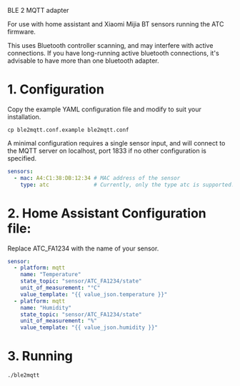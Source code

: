 BLE 2 MQTT adapter

For use with home assistant and Xiaomi Mijia BT sensors running the ATC firmware.

This uses Bluetooth controller scanning, and may interfere with active connections. If you have long-running active
 bluetooth connections, it's advisable to have more than one bluetooth adapter.

# 1. Configuration
Copy the example YAML configuration file and modify to suit your installation.

`cp ble2mqtt.conf.example ble2mqtt.conf`

A minimal configuration requires a single sensor input, and will connect to the MQTT server on localhost, port 1833 if
 no other configuration is specified.

```yaml
sensors:
  - mac: A4:C1:38:DB:12:34 # MAC address of the sensor
    type: atc              # Currently, only the type atc is supported.
```

# 2. Home Assistant Configuration file:

Replace ATC_FA1234 with the name of your sensor.

```yaml
sensor:
  - platform: mqtt
    name: "Temperature"
    state_topic: "sensor/ATC_FA1234/state"
    unit_of_measurement: "°C"
    value_template: "{{ value_json.temperature }}"
  - platform: mqtt
    name: "Humidity"
    state_topic: "sensor/ATC_FA1234/state"
    unit_of_measurement: "%"
    value_template: "{{ value_json.humidity }}"
```

# 3. Running
`./ble2mqtt`
